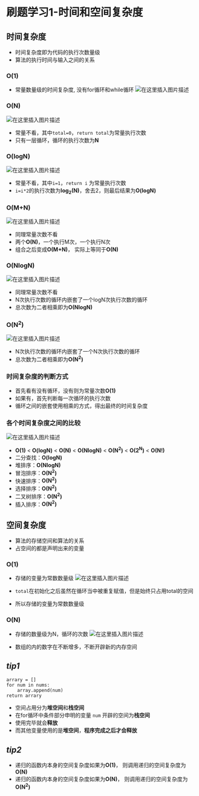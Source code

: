 # 刷题学习1-时间和空间复杂度




## 时间复杂度
* 时间复杂度即为代码的执行次数量级  
* 算法的执行时间与输入之间的关系

### **O(1)** 
* 常量数量级的时间复杂度, 没有for循环和while循环
![在这里插入图片描述](https://img-blog.csdnimg.cn/a57b230f9a4944078746265845249cbf.png?x-oss-process=image/watermark,type_ZHJvaWRzYW5zZmFsbGJhY2s,shadow_50,text_Q1NETiBAU3R1X2FydA==,size_20,color_FFFFFF,t_70,g_se,x_16#pic_center)

### **O(N)**
![在这里插入图片描述](https://img-blog.csdnimg.cn/457b071e0e184726ad52f223f507028e.png?x-oss-process=image/watermark,type_ZHJvaWRzYW5zZmFsbGJhY2s,shadow_50,text_Q1NETiBAU3R1X2FydA==,size_20,color_FFFFFF,t_70,g_se,x_16#pic_center)

* 常量不看，其中`total=0`，`return total`为常量执行次数 
* 只有一层循环，循环的执行次数为**N**

### **O(logN)** 
![在这里插入图片描述](https://img-blog.csdnimg.cn/892f93685e4a4ad1bd37a723e05a956f.png?x-oss-process=image/watermark,type_ZHJvaWRzYW5zZmFsbGJhY2s,shadow_50,text_Q1NETiBAU3R1X2FydA==,size_20,color_FFFFFF,t_70,g_se,x_16#pic_center)

* 常量不看，其中`i=1`，`return i` 为常量执行次数  
* `i=i*2`的执行次数为**log<sub>2</sub>(N)**，舍去2，则最后结果为**O(logN)**

### **O(M+N)**
![在这里插入图片描述](https://img-blog.csdnimg.cn/f8baafa0084a4a97a7fb4aa206e2d271.png?x-oss-process=image/watermark,type_ZHJvaWRzYW5zZmFsbGJhY2s,shadow_50,text_Q1NETiBAU3R1X2FydA==,size_20,color_FFFFFF,t_70,g_se,x_16#pic_center)

* 同理常量次数不看  
* 两个**O(N)**，一个执行M次，一个执行N次  
* 组合之后变成**O(M+N)**， 实际上等同于**O(N)**

### **O(NlogN)** 
![在这里插入图片描述](https://img-blog.csdnimg.cn/d5e482f2d0824df3b8e8da4f97195597.png?x-oss-process=image/watermark,type_ZHJvaWRzYW5zZmFsbGJhY2s,shadow_50,text_Q1NETiBAU3R1X2FydA==,size_20,color_FFFFFF,t_70,g_se,x_16#pic_center)

* 同理常量次数不看 
* N次执行次数的循环内嵌套了一个logN次执行次数的循环
* 总次数为二者相乘即为**O(NlogN)** 

### **O(N<sup>2</sup>)** 
![在这里插入图片描述](https://img-blog.csdnimg.cn/fb67d703079e41189270d3fda46075db.png?x-oss-process=image/watermark,type_ZHJvaWRzYW5zZmFsbGJhY2s,shadow_50,text_Q1NETiBAU3R1X2FydA==,size_20,color_FFFFFF,t_70,g_se,x_16#pic_center)

* N次执行次数的循环内嵌套了一个N次执行次数的循环  
* 总次数为二者相乘即为**O(N<sup>2</sup>)** 

### 时间复杂度的判断方式
* 首先看有没有循环，没有则为常量次数**O(1)**  
* 如果有，首先判断每一次循环的执行次数  
* 循环之间的嵌套使用相乘的方式，得出最终的时间复杂度

### 各个时间复杂度之间的比较
![在这里插入图片描述](https://img-blog.csdnimg.cn/7aef854f80f3475381a99f404e249c70.png?x-oss-process=image/watermark,type_ZHJvaWRzYW5zZmFsbGJhY2s,shadow_50,text_Q1NETiBAU3R1X2FydA==,size_20,color_FFFFFF,t_70,g_se,x_16#pic_center)

* **O(1)** < **O(logN)** < **O(N)** < **O(NlogN)** < **O(N<sup>2</sup>)** < **O(2<sup>N</sup>)** < **O(N!)**  
* 二分查找：**O(logN)**  
* 堆排序：**O(NlogN)**  
* 冒泡排序：**O(N<sup>2</sup>)**  
* 快速排序：**O(N<sup>2</sup>)**  
* 选择排序：**O(N<sup>2</sup>)**  
* 二叉树排序：**O(N<sup>2</sup>)**  
* 插入排序：**O(N<sup>2</sup>)**  

## 空间复杂度
* 算法的存储空间和算法的关系  
* 占空间的都是声明出来的变量

### **O(1)** 
* 存储的变量为常数数量级
![在这里插入图片描述](https://img-blog.csdnimg.cn/dd00c3db4d4c4a9c8fd4d46e07b6fd9c.png?x-oss-process=image/watermark,type_ZHJvaWRzYW5zZmFsbGJhY2s,shadow_50,text_Q1NETiBAU3R1X2FydA==,size_20,color_FFFFFF,t_70,g_se,x_16#pic_center)

* `total`在初始化之后虽然在循环当中被重复赋值，但是始终只占用total的空间  
* 所以存储的变量为常数数量级

### **O(N)**
* 存储的数量级为N，循环的次数
![在这里插入图片描述](https://img-blog.csdnimg.cn/8e032de01d36496aad807bcf346513bd.png?x-oss-process=image/watermark,type_ZHJvaWRzYW5zZmFsbGJhY2s,shadow_50,text_Q1NETiBAU3R1X2FydA==,size_20,color_FFFFFF,t_70,g_se,x_16#pic_center)

* 数组的内的数字在不断增多，不断开辟新的内存空间

## _tip1_
```buildoutcfg
arrary = []
for num in nums:
    array.append(num)
return arrary
```
* 空间占用分为**堆空间**和**栈空间**  
* 在for循环中条件部分申明的变量 `num` 开辟的空间为**栈空间**  
* 使用完毕就会**释放**  
* 而其他变量使用的是**堆空间**，**程序完成之后才会释放**

## _tip2_
* 递归的函数内本身的空间复杂度如果为**O(1)**， 则调用递归的空间复杂度为**O(N)**  
* 递归的函数内本身的空间复杂度如果为**O(N)**， 则调用递归的空间复杂度为**O(N<sup>2</sup>)**  


